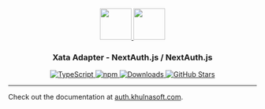 <p align="center">
  <br/>
  <a href="https://auth.khulnasoft.com" target="_blank">
    <img height="64px" src="https://auth.khulnasoft.com/img/logo-sm.png" />
  </a>
  <a href="https://xata.io" target="_blank">
    <img height="64px" src="https://auth.khulnasoft.com/img/adapters/xata.svg"/>
  </a>
  <h3 align="center"><b>Xata Adapter</b> - NextAuth.js / NextAuth.js</a></h3>
  <p align="center" style="align: center;">
    <a href="https://npm.im/@nextauth.js/xata-adapter">
      <img src="https://img.shields.io/badge/TypeScript-blue?style=flat-square" alt="TypeScript" />
    </a>
    <a href="https://npm.im/@nextauth.js/xata-adapter">
      <img alt="npm" src="https://img.shields.io/npm/v/@nextauth.js/xata-adapter?color=green&label=@nextauth.js/xata-adapter&style=flat-square">
    </a>
    <a href="https://www.npmtrends.com/@nextauth.js/xata-adapter">
      <img src="https://img.shields.io/npm/dm/@nextauth.js/xata-adapter?label=%20downloads&style=flat-square" alt="Downloads" />
    </a>
    <a href="https://github.com/khulnasoft/nextdev/stargazers">
      <img src="https://img.shields.io/github/stars/khulnasoft/nextdev?style=flat-square" alt="GitHub Stars" />
    </a>
  </p>
</p>

---

Check out the documentation at [auth.khulnasoft.com](https://auth.khulnasoft.com/reference/adapter/xata).
